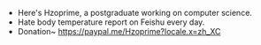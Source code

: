 - Here's Hzoprime, a postgraduate working on computer science.
- Hate body temperature report on Feishu every day.
- Donation~ https://paypal.me/Hzoprime?locale.x=zh_XC
